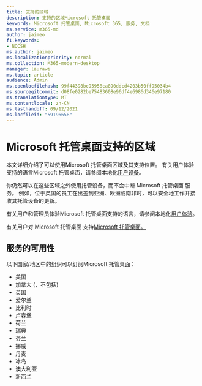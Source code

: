 ```yaml
---
title: 支持的区域
description: 支持的区域Microsoft 托管桌面
keywords: Microsoft 托管桌面, Microsoft 365, 服务, 文档
ms.service: m365-md
author: jaimeo
f1.keywords:
- NOCSH
ms.author: jaimeo
ms.localizationpriority: normal
ms.collection: M365-modern-desktop
manager: laurawi
ms.topic: article
audience: Admin
ms.openlocfilehash: 99f44398bc95958ca890ddcd4203b50ff95034b4
ms.sourcegitcommit: d08fe0282be75483608e96df4e6986d346e97180
ms.translationtype: MT
ms.contentlocale: zh-CN
ms.lasthandoff: 09/12/2021
ms.locfileid: "59196658"
---
```

# <a name="microsoft-managed-desktop-supported-regions"></a>Microsoft 托管桌面支持的区域

本文详细介绍了可以使用Microsoft 托管桌面区域及其支持位置。 有关用户体验支持的语言Microsoft 托管桌面，请参阅本地化[用户设备](../get-started/localization.md)。

你仍然可以在这些区域之外使用托管设备，而不会中断 Microsoft 托管桌面 服务。 例如，位于英国的员工在出差到亚洲、欧洲或南非时，可以安全地工作并接收其托管设备的更新。

有关用户和管理员体验Microsoft 托管桌面支持的语言，请参阅本地化[用户体验](../get-started/localization.md)。

有关用户对 Microsoft 托管桌面 支持[Microsoft 托管桌面。](support.md)

## <a name="availability-of-the-service"></a>服务的可用性

以下国家/地区中的组织可以订阅Microsoft 托管桌面：

- 美国
- 加拿大 (，不包括) 
- 英国
- 爱尔兰
- 比利时
- 卢森堡
- 荷兰
- 瑞典
- 芬兰
- 挪威
- 丹麦
- 冰岛
- 澳大利亚
- 新西兰

